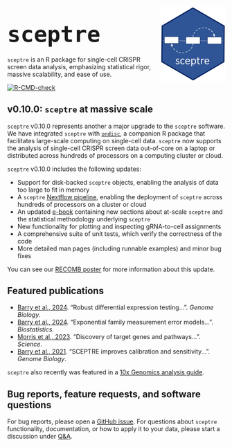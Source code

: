 
<!-- README.md is generated from README.Rmd. Please edit that file -->

<div style="margin-top: 5px;">

<img src="man/figures/hex.jpg" align="right" width="150"/>

</div>

## <span style="font-size:60px;">`sceptre`</span>

`sceptre` is an R package for single-cell CRISPR screen data analysis,
emphasizing statistical rigor, massive scalability, and ease of use.

<!-- badges: start -->

[![R-CMD-check](https://github.com/Katsevich-Lab/sceptre/workflows/R-CMD-check/badge.svg?branch=main)](https://github.com/Katsevich-Lab/sceptre/actions?query=workflow%3AR-CMD-check+branch%3Amain)

<!-- badges: end -->

## v0.10.0: `sceptre` at massive scale

`sceptre` v0.10.0 represents another a major upgrade to the `sceptre`
software. We have integrated `sceptre` with
[`ondisc`](https://timothy-barry.github.io/ondisc/), a companion R
package that facilitates large-scale computing on single-cell data.
`sceptre` now supports the analysis of single-cell CRISPR screen data
out-of-core on a laptop or distributed across hundreds of processors on
a computing cluster or cloud.

`sceptre` v0.10.0 includes the following updates:

- Support for disk-backed `sceptre` objects, enabling the analysis of
  data too large to fit in memory
- A `sceptre` [Nextflow
  pipeline](https://github.com/timothy-barry/sceptre-pipeline), enabling
  the deployment of `sceptre` across hundreds of processors on a cluster
  or cloud
- An updated [e-book](https://timothy-barry.github.io/sceptre-book/)
  containing new sections about at-scale `sceptre` and the statistical
  methodology underlying `sceptre`
- New functionality for plotting and inspecting gRNA-to-cell assignments
- A comprehensive suite of unit tests, which verify the correctness of
  the code
- More detailed man pages (including runnable examples) and minor bug
  fixes

You can see our [RECOMB
poster](https://timothy-barry.github.io/poster_recomb_2024.pdf) for more
information about this update.

## Featured publications

- [Barry et al.,
  2024](https://genomebiology.biomedcentral.com/articles/10.1186/s13059-024-03254-2).
  “Robust differential expression testing…”. *Genome Biology*.
- [Barry et al.,
  2024](https://timothy-barry.github.io/biostatistics_2024.pdf).
  “Exponential family measurement error models…”. *Biostatistics.*
- [Morris et al.,
  2023](http://sanjanalab.org/reprints/Morris_Science_2023.pdf).
  “Discovery of target genes and pathways…”. *Science*.
- [Barry et al.,
  2021](https://genomebiology.biomedcentral.com/articles/10.1186/s13059-021-02545-2).
  “SCEPTRE improves calibration and sensitivity…”. *Genome Biology*.

`sceptre` also recently was featured in a [10x Genomics analysis
guide](https://www.10xgenomics.com/analysis-guides/single-cell-crispr-screen-analysis-with-sceptre).

## Bug reports, feature requests, and software questions

For bug reports, please open a [GitHub
issue](https://github.com/Katsevich-Lab/sceptre/issues). For questions
about `sceptre` functionality, documentation, or how to apply it to your
data, please start a discussion under
[Q&A](https://github.com/Katsevich-Lab/sceptre/discussions/categories/q-a).
